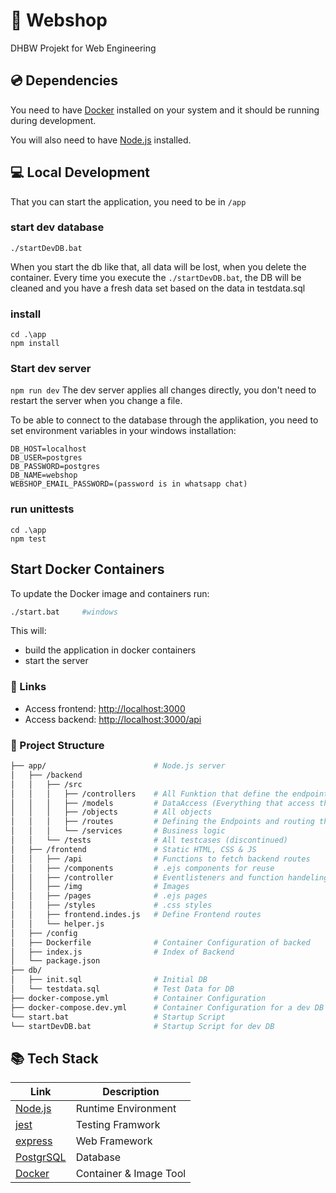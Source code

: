 # 🛒 Webshop
DHBW Projekt for Web Engineering

## 💿 Dependencies

You need to have [Docker](https://www.docker.com/) installed on your system and it should be running during development.

You will also need to have [Node.js](https://nodejs.org/en) installed.

## 💻 Local Development

That you can start the application, you need to be in `/app`

### start dev database

```
./startDevDB.bat
```

When you start the db like that, all data will be lost, when you delete the container.
Every time you execute the `./startDevDB.bat`, the DB will be cleaned and you have a fresh data set based on the data in testdata.sql


### install
```
cd .\app
npm install
```

### Start dev server

`npm run dev`
The dev server applies all changes directly, you don't need to restart the server when you change a file.

To be able to connect to the database through the applikation, you need to set environment variables in your windows installation:

```
DB_HOST=localhost
DB_USER=postgres
DB_PASSWORD=postgres
DB_NAME=webshop
WEBSHOP_EMAIL_PASSWORD=(password is in whatsapp chat)
```

### run unittests

```
cd .\app
npm test
```

## Start Docker Containers
To update the Docker image and containers run:

```bash
./start.bat     #windows
```

This will:
- build the application in docker containers
- start the server

### 🔗 Links

* Access frontend: [http://localhost:3000](http://localhost:3000)
* Access backend: [http://localhost:3000/api](http://localhost:3000/api)

### 📁 Project Structure

```bash
├── app/                        # Node.js server
│   ├── /backend
│   │   ├── /src
│   │   │   ├── /controllers    # All Funktion that define the endpoint and handles errors
│   │   │   ├── /models         # DataAccess (Everything that access the Database)
│   │   │   ├── /objects        # All objects
│   │   │   ├── /routes         # Defining the Endpoints and routing them to the function
│   │   │   └── /services       # Business logic
│   │   └── /tests              # All testcases (discontinued)
│   ├── /frontend               # Static HTML, CSS & JS
│   │   ├── /api                # Functions to fetch backend routes
│   │   ├── /components         # .ejs components for reuse
│   │   ├── /controller         # Eventlisteners and function handeling
│   │   ├── /img                # Images
│   │   ├── /pages              # .ejs pages
│   │   ├── /styles             # .css styles
│   │   ├── frontend.indes.js   # Define Frontend routes
│   │   └── helper.js
│   ├── /config
│   ├── Dockerfile              # Container Configuration of backed
│   ├── index.js                # Index of Backend
│   └── package.json
├── db/
│   ├── init.sql                # Initial DB
│   └── testdata.sql            # Test Data for DB
├── docker-compose.yml          # Container Configuration
├── docker-compose.dev.yml      # Container Configuration for a dev DB
└── start.bat                   # Startup Script
└── startDevDB.bat              # Startup Script for dev DB
```

## 📚 Tech Stack
| Link                                       | Description            |
| ------------------------------------------ | ---------------------- |
| [Node.js](https://nodejs.org/en)           | Runtime Environment    |
| [jest](https://www.npmjs.com/package/jest) | Testing Framwork       |
| [express](https://expressjs.com/)          | Web Framework          |
| [PostgrSQL](https://www.postgresql.org/)   | Database               |
| [Docker](https://www.docker.com/)          | Container & Image Tool |